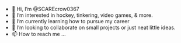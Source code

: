 - 👋 Hi, I’m @SCAREcrow0367
- 👀 I’m interested in hockey, tinkering, video games, & more.
- 🌱 I’m currently learning how to pursue my career
- 💞️ I’m looking to collaborate on small projects or just neat little ideas.
- 📫 How to reach me ...

<!---
SCAREcrow0367/SCAREcrow0367 is a ✨ special ✨ repository because its `README.md` (this file) appears on your GitHub profile.
You can click the Preview link to take a look at your changes.
--->
